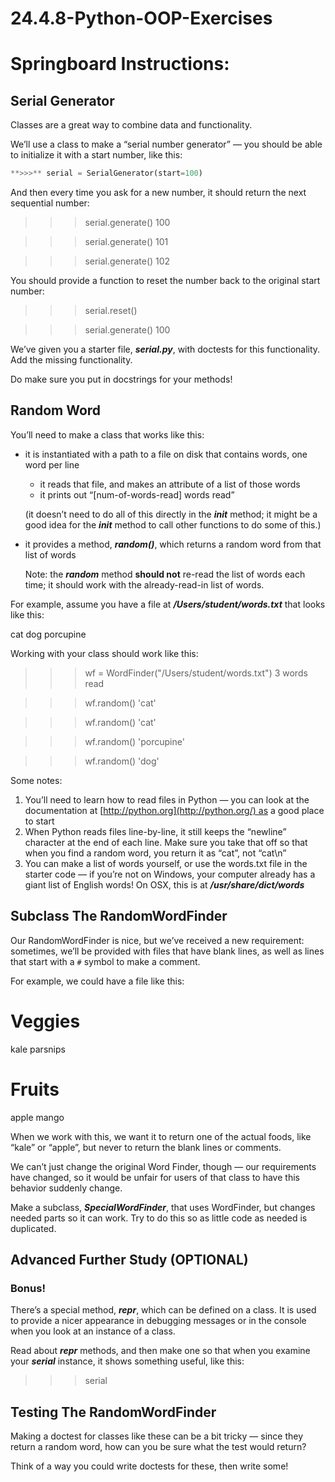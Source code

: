 # 24.4.8-Python-OOP-Exercises

# Springboard Instructions:

## **Serial Generator**

Classes are a great way to combine data and functionality.

We’ll use a class to make a “serial number generator” — you should be able to initialize it with a start number, like this:

```python
**>>>** serial = SerialGenerator(start=100)
```

And then every time you ask for a new number, it should return the next sequential number:

>>> serial.generate()
100

>>> serial.generate()
101

>>> serial.generate()
102

You should provide a function to reset the number back to the original start number:

>>> serial.reset()

>>> serial.generate()
100

We’ve given you a starter file, ***serial.py***, with doctests for this functionality. Add the missing functionality.

Do make sure you put in docstrings for your methods!

## **Random Word**

You’ll need to make a class that works like this:

- it is instantiated with a path to a file on disk that contains words, one word per line
    - it reads that file, and makes an attribute of a list of those words
    - it prints out “[num-of-words-read] words read”
    
    (it doesn’t need to do all of this directly in the ***__init__*** method; it might be a good idea for the ***__init__*** method to call other functions to do some of this.)
    
- it provides a method, ***random()***, which returns a random word from that list of words
    
    Note: the ***random*** method **should not** re-read the list of words each time; it should work with the already-read-in list of words.
    

For example, assume you have a file at ***/Users/student/words.txt*** that looks like this:

cat
dog
porcupine

Working with your class should work like this:

>>> wf = WordFinder("/Users/student/words.txt")
3 words read

>>> wf.random()
'cat'

>>> wf.random()
'cat'

>>> wf.random()
'porcupine'

>>> wf.random()
'dog'

Some notes:

1. You’ll need to learn how to read files in Python — you can look at the documentation at [http://python.org](http://python.org/) as a good place to start
2. When Python reads files line-by-line, it still keeps the “newline” character at the end of each line. Make sure you take that off so that when you find a random word, you return it as “cat”, not “cat\n”
3. You can make a list of words yourself, or use the words.txt file in the starter code — if you’re not on Windows, your computer already has a giant list of English words! On OSX, this is at ***/usr/share/dict/words***

## **Subclass The RandomWordFinder**

Our RandomWordFinder is nice, but we’ve received a new requirement: sometimes, we’ll be provided with files that have blank lines, as well as lines that start with a `#` symbol to make a comment.

For example, we could have a file like this:

# Veggies
kale
parsnips

# Fruits
apple
mango

When we work with this, we want it to return one of the actual foods, like “kale” or “apple”, but never to return the blank lines or comments.

We can’t just change the original Word Finder, though — our requirements have changed, so it would be unfair for users of that class to have this behavior suddenly change.

Make a subclass, ***SpecialWordFinder***, that uses WordFinder, but changes needed parts so it can work. Try to do this so as little code as needed is duplicated.

## ****Advanced Further Study**** (OPTIONAL)

### **Bonus!**

There’s a special method, ***__repr__***, which can be defined on a class. It is used to provide a nicer appearance in debugging messages or in the console when you look at an instance of a class.

Read about ***__repr__*** methods, and then make one so that when you examine your ***serial*** instance, it shows something useful, like this:

>>> serial
<SerialGenerator start=100 next=101>

## **Testing The RandomWordFinder**

Making a doctest for classes like these can be a bit tricky — since they return a random word, how can you be sure what the test would return?

Think of a way you could write doctests for these, then write some!
